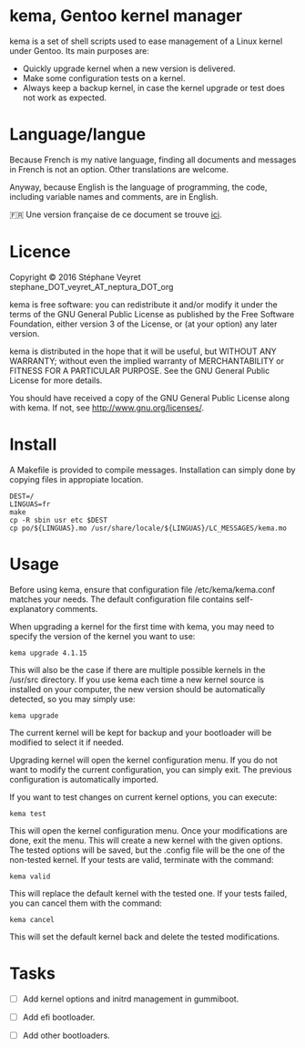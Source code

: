 # kema, Gentoo kernel manager

kema is a set of shell scripts used to ease management of a Linux kernel under Gentoo. Its main purposes are:
* Quickly upgrade kernel when a new version is delivered.
* Make some configuration tests on a kernel.
* Always keep a backup kernel, in case the kernel upgrade or test does not work as expected.

# Language/langue

Because French is my native language, finding all documents and messages in French is not an option. Other translations are welcome.

Anyway, because English is the language of programming, the code, including variable names and comments, are in English.

:fr: Une version française de ce document se trouve [ici](doc/fr/README.md).

# Licence

Copyright © 2016 Stéphane Veyret stephane_DOT_veyret_AT_neptura_DOT_org

kema is free software: you can redistribute it and/or modify it under the terms of the GNU General Public License as published by the Free Software Foundation, either version 3 of the License, or (at your option) any later version.

kema is distributed in the hope that it will be useful, but WITHOUT ANY WARRANTY; without even the implied warranty of MERCHANTABILITY or FITNESS FOR A PARTICULAR PURPOSE. See the GNU General Public License for more details.

You should have received a copy of the GNU General Public License along with kema.  If not, see <http://www.gnu.org/licenses/>.

# Install

A Makefile is provided to compile messages. Installation can simply done by copying files in appropiate location.

    DEST=/
    LINGUAS=fr
    make
    cp -R sbin usr etc $DEST
    cp po/${LINGUAS}.mo /usr/share/locale/${LINGUAS}/LC_MESSAGES/kema.mo

# Usage

Before using kema, ensure that configuration file /etc/kema/kema.conf matches your needs. The default configuration file contains self-explanatory comments.

When upgrading a kernel for the first time with kema, you may need to specify the version of the kernel you want to use:

    kema upgrade 4.1.15

This will also be the case if there are multiple possible kernels in the /usr/src directory. If you use kema each time a new kernel source is installed on your computer, the new version should be automatically detected, so you may simply use:

    kema upgrade

The current kernel will be kept for backup and your bootloader will be modified to select it if needed.

Upgrading kernel will open the kernel configuration menu. If you do not want to modify the current configuration, you can simply exit. The previous configuration is automatically imported.

If you want to test changes on current kernel options, you can execute:

    kema test

This will open the kernel configuration menu. Once your modifications are done, exit the menu. This will create a new kernel with the given options. The tested options will be saved, but the .config file will be the one of the non-tested kernel. If your tests are valid, terminate with the command:

    kema valid

This will replace the default kernel with the tested one. If your tests failed, you can cancel them with the command:

    kema cancel

This will set the default kernel back and delete the tested modifications.

# Tasks

- [ ] Add kernel options and initrd management in gummiboot.
- [ ] Add efi bootloader.
- [ ] Add other bootloaders.

